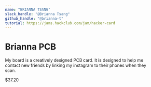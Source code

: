 ```yaml
---
name: "BRIANNA TSANG"
slack_handle: "@Brianna Tsang"
github_handle: "@brianna-t"
tutorial: https://jams.hackclub.com/jam/hacker-card
---
```


# Brianna PCB

<!-- Describe your board in 2-3 sentences. What are you making? What will it do? -->
My board is a creatively designed PCB card. It is designed to help me contact new friends by linking my instagram to their phones when they scan.
<!-- How much is it going to cost? -->
$37.20
